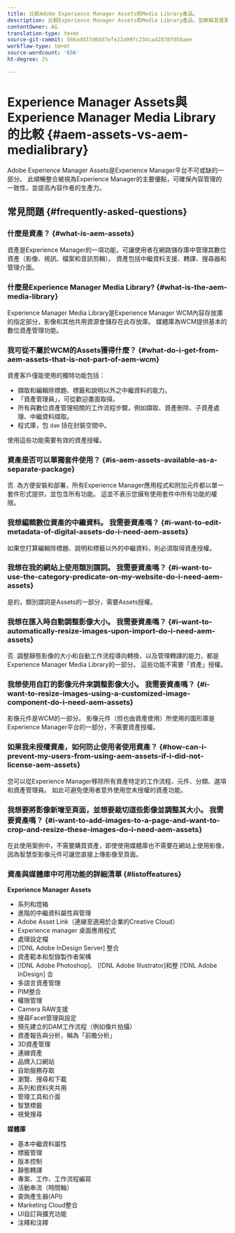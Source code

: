 ```yaml
---
title: 比較Adobe Experience Manager Assets和Media Library產品。
description: 比較Experience Manager Assets和Media Library產品，並瞭解其差異。
contentOwner: AG
translation-type: tm+mt
source-git-commit: 566add37d6dd7efe22a99fc234ca42878f050aee
workflow-type: tm+mt
source-wordcount: '656'
ht-degree: 2%

---
```



# Experience Manager Assets與Experience Manager Media Library的比較 {#aem-assets-vs-aem-medialibrary}

Adobe Experience Manager Assets是Experience Manager平台不可或缺的一部分。 此順暢整合被視為Experience Manager的主要優點，可確保內容管理的一致性，並提高內容作者的生產力。

## 常見問題 {#frequently-asked-questions}

### 什麼是資產？ {#what-is-aem-assets}

資產是Experience Manager的一項功能，可讓使用者在網路儲存庫中管理其數位資產（影像、視訊、檔案和音訊剪輯）。 資產包括中繼資料支援、轉譯、搜尋器和管理介面。

### 什麼是Experience Manager Media Library? {#what-is-the-aem-media-library}

Experience Manager Media Library是Experience Manager WCM內容存放庫的指定部分，影像和其他共用資源會儲存在此存放庫。 媒體庫為WCM提供基本的數位資產管理功能。

### 我可從不屬於WCM的Assets獲得什麼？ {#what-do-i-get-from-aem-assets-that-is-not-part-of-aem-wcm}

資產客戶僅能使用的獨特功能包括：

* 擷取和編輯除標題、標籤和說明以外之中繼資料的能力。
* 「資產管理員」，可從歡迎畫面取得。
* 所有與數位資產管理相關的工作流程步驟，例如擷取、資產刪除、子資產處理、中繼資料擷取。
* 程式庫，包 `dam` 括在封裝空間中。

使用這些功能需要有效的資產授權。

### 資產是否可以單獨套件使用？ {#is-aem-assets-available-as-a-separate-package}

否. 為方便安裝和部署，所有Experience Manager應用程式和附加元件都以單一套件形式提供，並包含所有功能。 這並不表示您擁有使用套件中所有功能的權限。

### 我想編輯數位資產的中繼資料。 我需要資產嗎？ {#i-want-to-edit-metadata-of-digital-assets-do-i-need-aem-assets}

如果您打算編輯除標題、說明和標籤以外的中繼資料，則必須取得資產授權。

### 我想在我的網站上使用類別謂詞。 我需要資產嗎？ {#i-want-to-use-the-category-predicate-on-my-website-do-i-need-aem-assets}

是的，類別謂詞是Assets的一部分，需要Assets授權。

### 我想在匯入時自動調整影像大小。 我需要資產嗎？ {#i-want-to-automatically-resize-images-upon-import-do-i-need-aem-assets}

否. 調整靜態影像的大小和自動工作流程導向轉換，以及管理轉譯的能力，都是Experience Manager Media Library的一部分。 這些功能不需要「資產」授權。

### 我想使用自訂的影像元件來調整影像大小。 我需要資產嗎？ {#i-want-to-resize-images-using-a-customized-image-component-do-i-need-aem-assets}

影像元件是WCM的一部分。 影像元件（但也由資產使用）所使用的圖形庫是Experience Manager平台的一部分，不需要資產授權。

### 如果我未授權資產，如何防止使用者使用資產？ {#how-can-i-prevent-my-users-from-using-aem-assets-if-i-did-not-license-aem-assets}

您可以從Experience Manager移除所有資產特定的工作流程、元件、分類、選項和資產管理員。 如此可避免使用者意外使用您未授權的資產功能。

### 我想要將影像新增至頁面，並想要裁切這些影像並調整其大小。 我需要資產嗎？ {#i-want-to-add-images-to-a-page-and-want-to-crop-and-resize-these-images-do-i-need-aem-assets}

在此使用案例中，不需要購買資產，即使使用媒體庫也不需要在網站上使用影像，因為智慧型影像元件可讓您直接上傳影像至頁面。

### 資產與媒體庫中可用功能的詳細清單 {#listoffeatures}

**Experience Manager Assets**

* 系列和燈箱
* 進階的中繼資料屬性與管理
* Adobe Asset Link（連線至適用於企業的Creative Cloud）
* Experience manager 桌面應用程式
* 處理設定檔
* [!DNL Adobe InDesign Server] 整合
* 資產範本和型錄製作者架構
* [!DNL Adobe Photoshop]、 [!DNL Adobe Illustrator]和整 [!DNL Adobe InDesign] 合
* 多語言資產管理
* PIM整合
* 權限管理
* Camera RAW支援
* 搜尋Facet管理與設定
* 預先建立的DAM工作流程（例如像片拍攝）
* 資產報告與分析，稱為「前瞻分析」
* 3D資產管理
* 連線資產
* 品牌入口網站
* 自助服務存取
* 瀏覽、搜尋和下載
* 系列和資料夾共用
* 管理工具和介面
* 智慧標籤
* 視覺搜尋

**媒體庫**

* 基本中繼資料屬性
* 標籤管理
* 版本控制
* 靜態轉譯
* 專案、工作、工作流程編寫
* 活動串流（時間軸）
* 查詢產生器(API)
* Marketing Cloud整合
* UI自訂與擴充功能
* 注釋和注釋
